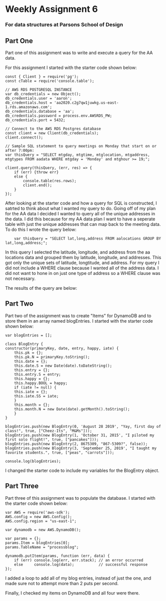 # Weekly Assignment 6
### For data structures at Parsons School of Design

## Part One
Part one of this assignment was to write and execute a query for the AA data. 

For this assignment I started with the starter code shown below:

    const { Client } = require('pg');
    const cTable = require('console.table');

    // AWS RDS POSTGRESQL INSTANCE
    var db_credentials = new Object();
    db_credentials.user = 'aaron';
    db_credentials.host = 'aa2020.c2g7qw1juwkg.us-east-1.rds.amazonaws.com';
    db_credentials.database = 'aa';
    db_credentials.password = process.env.AWSRDS_PW;
    db_credentials.port = 5432;

    // Connect to the AWS RDS Postgres database
    const client = new Client(db_credentials);
    client.connect();

    // Sample SQL statement to query meetings on Monday that start on or after 7:00pm: 
    var thisQuery = "SELECT mtgday, mtgtime, mtglocation, mtgaddress, mtgtypes FROM aadata WHERE mtgday = 'Monday' and mtghour >= 19;";

    client.query(thisQuery, (err, res) => {
        if (err) {throw err}
        else {
            console.table(res.rows);
            client.end();
        }
    });
    
After looking at the starter code and how a query for SQL is constructed, I satrted to think about what I wanted my query to do. Going off of my plan for the AA data I decided I wanted to query all of the unique addresses in the data. I did this because for my AA data plan I want to have a seperate table with just the unique addresses that can map back to the meeting data.
To do this I wrote the query below:

        var thisQuery = "SELECT lat,long,address FROM aalocations GROUP BY lat,long,address;";
        
   
In this query I selected the latitude, longitude, and address from the aa locations data and grouped them by latitude, longitude, and addresses. This got only the unique sets of latitude, longtitude, and address. For my query I did not include a WHERE clause because I wanted all of the address data. I did not want to hone in on just one type of address so a WHERE clause was not necessary.

The results of the query are below:





## Part Two
Part two of the assignment was to create "Items" for DynamoDB and to store them in an array named blogEntries. I started with the starter code shown below:

    var blogEntries = [];

    class BlogEntry {
    constructor(primaryKey, date, entry, happy, iate) {
        this.pk = {};
        this.pk.N = primaryKey.toString();
        this.date = {}; 
        this.date.S = new Date(date).toDateString();
        this.entry = {};
        this.entry.S = entry;
        this.happy = {};
        this.happy.BOOL = happy; 
        if (iate != null) {
        this.iate = {};
        this.iate.SS = iate; 
        }
        this.month = {};
        this.month.N = new Date(date).getMonth().toString();
        }
    }

    blogEntries.push(new BlogEntry(0, 'August 28 2019', "Yay, first day of class!", true, ["Cheez-Its", "M&Ms"]));
    blogEntries.push(new BlogEntry(1, 'October 31, 2015', "I piloted my first solo flight!", true, ["pancakes"]));
    blogEntries.push(new BlogEntry(2, 8675309, "867-5309?", false));
    blogEntries.push(new BlogEntry(3, 'September 25, 2019', "I taught my favorite students.", true, ["peas", "carrots"]));

    console.log(blogEntries);
 
 I changed the starter code to include my variables for the BlogEntry object.
 
 ## Part Three
 Part three of this assignment was to populate the database. I started with the starter code shown below:
 
    var AWS = require('aws-sdk');
    AWS.config = new AWS.Config();
    AWS.config.region = "us-east-1";

    var dynamodb = new AWS.DynamoDB();

    var params = {};
    params.Item = blogEntries[0]; 
    params.TableName = "processblog";

    dynamodb.putItem(params, function (err, data) {
        if (err) console.log(err, err.stack); // an error occurred
        else     console.log(data);           // successful response
    });
   
I added a loop to add all of my blog entries, instead of just the one, and made sure not to attempt more than 2 puts per second.

Finally, I checked my items on DynamoDB and all four were there.
